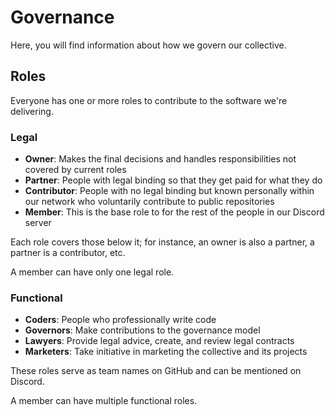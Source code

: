 # Governance

Here, you will find information about how we govern our collective.

## Roles

Everyone has one or more roles to contribute to the software we're delivering.

### Legal

- **Owner**: Makes the final decisions and handles responsibilities not covered
  by current roles
- **Partner**: People with legal binding so that they get paid for what they do
- **Contributor**: People with no legal binding but known personally within our
  network who voluntarily contribute to public repositories
- **Member**: This is the base role to for the rest of the people in our Discord
  server

Each role covers those below it; for instance, an owner is also a partner, a
partner is a contributor, etc.

A member can have only one legal role.

### Functional

- **Coders**: People who professionally write code
- **Governors**: Make contributions to the governance model
- **Lawyers**: Provide legal advice, create, and review legal contracts
- **Marketers**: Take initiative in marketing the collective and its projects

These roles serve as team names on GitHub and can be mentioned on Discord.

A member can have multiple functional roles.
